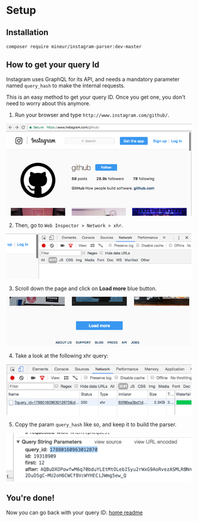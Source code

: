 # Setup
## Installation
```shell
composer require mineur/instagram-parser:dev-master
```

## How to get your query Id
Instagram uses GraphQL for its API, and needs a mandatory parameter named 
`query_hash` to make the internal requests.

This is an easy method to get your query ID. Once you get one, you don't need 
to worry about this anymore.

1. Run your browser and type `http://www.instagram.com/github/`.
<img src="img/github-page.png" alt="Instagram Github page" width="500">

2. Then, go to `Web Inspector > Network > xhr`.
<img src="img/web-inspector.png" alt="Chrome web inspector" width="500">

3. Scroll down the page and click on **Load more** blue button.
<img src="img/load-more.png" alt="Instagram load more" width="500">

4. Take a look at the following xhr query:
<img src="img/xhr-queries.png" alt="Instagram xhr queries" width="500">

5. Copy the param `query_hash` like so, and keep it to build the parser.
<img src="img/query-id.png" alt="Instagram xhr queries" width="500">

## You're done!
Now you can go back with your query ID: [home readme](../README.md)